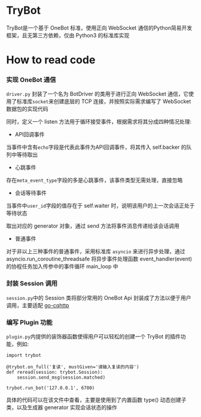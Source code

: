 # TryBot
TryBot是一个基于 OneBot 标准，使用正向 WebSocket 通信的Python简易开发框架，且无第三方依赖，仅由 Python3 的标准库实现

# How to read code

### 实现 OneBot 通信

`driver.py` 封装了一个名为 BotDriver 的类用于进行正向 WebSocket 通信，它使用了标准库`socket`来创建底层的 TCP 连接，并按照实际需求编写了 WebSocket 数据包的实现代码

同时，定义一个 listen 方法用于循环接受事件，根据需求将其分成四种情况处理:

- API回调事件

当事件中含有`echo`字段是代表此事件为API回调事件，将其传入 self.backer 的队列中等待取出

- 心跳事件

存在`meta_event_type`字段的多是心跳事件，该事件类型无需处理，直接忽略

- 会话等待事件

当事件中`user_id`字段的值存在于 self.waiter 时，说明该用户的上一次会话正处于等待状态

取出对应的 generator 对象，通过 send 方法将事件消息传递给该会话调用

- 普通事件

对于非以上三种事件的普通事件，采用标准库 `asyncio` 来进行异步处理，通过 asyncio.run_coroutine_threadsafe 将异步事件处理函数 event_handler(event) 的协程任务加入传参中的事件循环 main_loop 中

### 封装 Session 调用

`session.py`中的 Session 类将部分常用的 OneBot Api 封装成了方法以便于用户调用，主要适配 [go-cqhttp](https://docs.go-cqhttp.org/)

### 编写 Plugin 功能

`plugin.py`内提供的装饰器函数使得用户可以轻松的创建一个 TryBot 的插件功能，例如:

```
import trybot

@trybot.on_full('复读', mustGiven='请输入复读的内容')
def reread(session: trybot.Session):
    session.send_msg(session.matched)

trybot.run_bot('127.0.0.1', 6700)
```

具体的代码可以在该文件中查看，主要是使用到了内置函数 type() 动态创建子类，以及生成器 generator 实现会话状态的操作